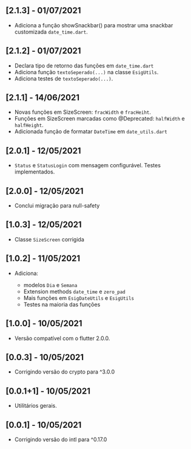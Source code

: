 ## [2.1.3] - 01/07/2021

* Adiciona a função showSnackbar() para mostrar uma snackbar customizada `date_time.dart`.

## [2.1.2] - 01/07/2021

* Declara tipo de retorno das funções em `date_time.dart`
* Adiciona função `textoSeperado(...)` na classe `EsigUtils`.
* Adiciona testes de `textoSeperado(...)`.

## [2.1.1] - 14/06/2021

* Novas funções em SizeScreen: `fracWidth` e `fracHeiht`.
* Funções em SizeScreen marcadas como @Deprecated: `halfWidth` e `halfHeight`.
* Adicionada função de formatar `DateTime` em `date_utils.dart`

## [2.0.1] - 12/05/2021

* `Status` e `StatusLogin` com mensagem configurável. Testes implementados.

## [2.0.0] - 12/05/2021

* Conclui migração para null-safety

## [1.0.3] - 12/05/2021

* Classe `SizeScreen` corrigida

## [1.0.2] - 11/05/2021

* Adiciona:

  * modelos `Dia` e `Semana`
  * Extension methods `date_time` e `zero_pad`
  * Mais funções em `EsigDateUtils` e `EsigUtils`
  * Testes na maioria das funções

## [1.0.0] - 10/05/2021

* Versão compatível com o flutter 2.0.0.

## [0.0.3] - 10/05/2021

* Corrigindo versão do crypto para ^3.0.0

## [0.0.1+1] - 10/05/2021

* Utilitários gerais.

## [0.0.1] - 10/05/2021

* Corrigindo versão do intl para ^0.17.0
